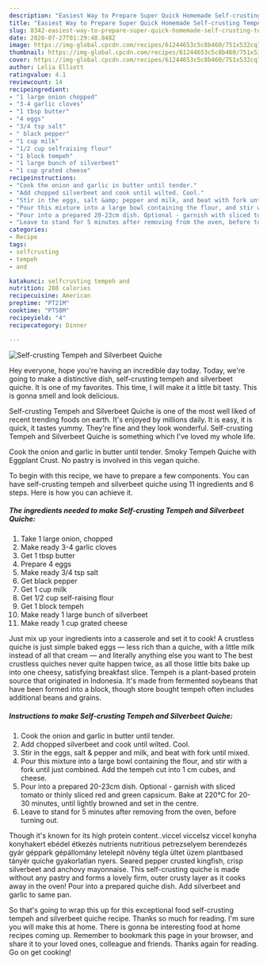 ```yaml
---
description: "Easiest Way to Prepare Super Quick Homemade Self-crusting Tempeh and Silverbeet Quiche"
title: "Easiest Way to Prepare Super Quick Homemade Self-crusting Tempeh and Silverbeet Quiche"
slug: 8342-easiest-way-to-prepare-super-quick-homemade-self-crusting-tempeh-and-silverbeet-quiche
date: 2020-07-27T01:29:48.848Z
image: https://img-global.cpcdn.com/recipes/61244653c5c8b460/751x532cq70/self-crusting-tempeh-and-silverbeet-quiche-recipe-main-photo.jpg
thumbnail: https://img-global.cpcdn.com/recipes/61244653c5c8b460/751x532cq70/self-crusting-tempeh-and-silverbeet-quiche-recipe-main-photo.jpg
cover: https://img-global.cpcdn.com/recipes/61244653c5c8b460/751x532cq70/self-crusting-tempeh-and-silverbeet-quiche-recipe-main-photo.jpg
author: Lelia Elliott
ratingvalue: 4.1
reviewcount: 14
recipeingredient:
- "1 large onion chopped"
- "3-4 garlic cloves"
- "1 tbsp butter"
- "4 eggs"
- "3/4 tsp salt"
- " black pepper"
- "1 cup milk"
- "1/2 cup selfraising flour"
- "1 block tempeh"
- "1 large bunch of silverbeet"
- "1 cup grated cheese"
recipeinstructions:
- "Cook the onion and garlic in butter until tender."
- "Add chopped silverbeet and cook until wilted. Cool."
- "Stir in the eggs, salt &amp; pepper and milk, and beat with fork until mixed."
- "Pour this mixture into a large bowl containing the flour, and stir with a fork until just combined. Add the tempeh cut into 1 cm cubes, and cheese."
- "Pour into a prepared 20-23cm dish. Optional - garnish with sliced tomato or thinly sliced red and green capsicum. Bake at 220°C for 20-30 minutes, until lightly browned and set in the centre."
- "Leave to stand for 5 minutes after removing from the oven, before turning out."
categories:
- Recipe
tags:
- selfcrusting
- tempeh
- and

katakunci: selfcrusting tempeh and 
nutrition: 288 calories
recipecuisine: American
preptime: "PT21M"
cooktime: "PT58M"
recipeyield: "4"
recipecategory: Dinner

---
```



![Self-crusting Tempeh and Silverbeet Quiche](https://img-global.cpcdn.com/recipes/61244653c5c8b460/751x532cq70/self-crusting-tempeh-and-silverbeet-quiche-recipe-main-photo.jpg)

Hey everyone, hope you're having an incredible day today. Today, we're going to make a distinctive dish, self-crusting tempeh and silverbeet quiche. It is one of my favorites. This time, I will make it a little bit tasty. This is gonna smell and look delicious.

Self-crusting Tempeh and Silverbeet Quiche is one of the most well liked of recent trending foods on earth. It's enjoyed by millions daily. It is easy, it is quick, it tastes yummy. They're fine and they look wonderful. Self-crusting Tempeh and Silverbeet Quiche is something which I've loved my whole life.

Cook the onion and garlic in butter until tender. Smoky Tempeh Quiche with Eggplant Crust. No pastry is involved in this vegan quiche.


To begin with this recipe, we have to prepare a few components. You can have self-crusting tempeh and silverbeet quiche using 11 ingredients and 6 steps. Here is how you can achieve it.

<!--inarticleads1-->

##### The ingredients needed to make Self-crusting Tempeh and Silverbeet Quiche:

1. Take 1 large onion, chopped
1. Make ready 3-4 garlic cloves
1. Get 1 tbsp butter
1. Prepare 4 eggs
1. Make ready 3/4 tsp salt
1. Get  black pepper
1. Get 1 cup milk
1. Get 1/2 cup self-raising flour
1. Get 1 block tempeh
1. Make ready 1 large bunch of silverbeet
1. Make ready 1 cup grated cheese


Just mix up your ingredients into a casserole and set it to cook! A crustless quiche is just simple baked eggs — less rich than a quiche, with a little milk instead of all that cream — and literally anything else you want to The best crustless quiches never quite happen twice, as all those little bits bake up into one cheesy, satisfying breakfast slice. Tempeh is a plant-based protein source that originated in Indonesia. It&#39;s made from fermented soybeans that have been formed into a block, though store bought tempeh often includes additional beans and grains. 

<!--inarticleads2-->

##### Instructions to make Self-crusting Tempeh and Silverbeet Quiche:

1. Cook the onion and garlic in butter until tender.
1. Add chopped silverbeet and cook until wilted. Cool.
1. Stir in the eggs, salt &amp; pepper and milk, and beat with fork until mixed.
1. Pour this mixture into a large bowl containing the flour, and stir with a fork until just combined. Add the tempeh cut into 1 cm cubes, and cheese.
1. Pour into a prepared 20-23cm dish. Optional - garnish with sliced tomato or thinly sliced red and green capsicum. Bake at 220°C for 20-30 minutes, until lightly browned and set in the centre.
1. Leave to stand for 5 minutes after removing from the oven, before turning out.


Though it&#39;s known for its high protein content..viccel viccelsz viccel konyha konyhakert ebédel étkezés nutrients nutritious petrezselyem berendezés gyár géppark gépállomány letelepít növény tégla ültet üzem plantbased tányér quiche gyakorlatlan nyers. Seared pepper crusted kingfish, crisp silverbeet and anchovy mayonnaise. This self-crusting quiche is made without any pastry and forms a lovely firm, outer crusty layer as it cooks away in the oven! Pour into a prepared quiche dish. Add silverbeet and garlic to same pan. 

So that's going to wrap this up for this exceptional food self-crusting tempeh and silverbeet quiche recipe. Thanks so much for reading. I'm sure you will make this at home. There is gonna be interesting food at home recipes coming up. Remember to bookmark this page in your browser, and share it to your loved ones, colleague and friends. Thanks again for reading. Go on get cooking!
